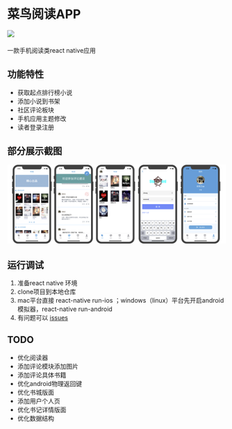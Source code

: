 # 菜鸟阅读APP
[![](https://img.shields.io/badge/Download-v1.1.3-orange.svg)](https://github.com/zhang1024899756/clumsy_bird_read/releases)<br>  
一款手机阅读类react native应用
## 功能特性
* 获取起点排行榜小说
* 添加小说到书架
* 社区评论板块
* 手机应用主题修改
* 读者登录注册
## 部分展示截图
<img src="https://github.com/zhang1024899756/clumsy_bird_read/blob/master/ShowImage/ShouImage.png"/>

## 运行调试
1. 准备react native 环境
2. clone项目到本地仓库
3. mac平台直接 react-native run-ios ；windows（linux）平台先开启android模拟器，react-native run-android
4. 有问题可以 [issues](https://github.com/zhang1024899756/clumsy_bird_read/issues)
## TODO
* 优化阅读器
* 添加评论模块添加图片
* 添加评论具体书籍
* 优化android物理返回键
* 优化书城版面
* 添加用户个人页
* 优化书记详情版面
* 优化数据结构
